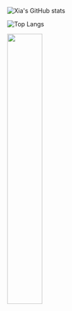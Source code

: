 ![Xia's GitHub stats](https://github-readme-stats.vercel.app/api?username=X1aZhongwen&count_private=true&show_icons=true&theme=tokyonight)

![Top Langs](https://github-readme-stats.vercel.app/api/top-langs/?username=X1aZhongwen&count_private=true&show_icons=true&theme=tokyonight)

<a href="https://github.com/X1aZhongwen">
  <img  width="40%" src="https://github-readme-stats.vercel.app/api/top-langs/?username=X1aZhongwen&theme=black&hide=glsl,python" />
</a>
